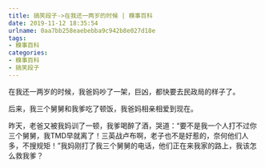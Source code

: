 ```yaml
---
title: 搞笑段子->在我还一两岁的时候 | 糗事百科
date: 2019-11-12 18:35:54
urlname: 0aa7bb258eaebebba9c942b8e027d18e
tags: 
- 糗事百科
categories:
- 糗事百科
- 搞笑段子
---
```

在我还一两岁的时候，我爸妈吵了一架，巨凶，都快要去民政局的样子了。

后来，我三个舅舅和我爹吃了顿饭，我爸妈相亲相爱到现在。

昨天，老爸又被我妈训了一顿，我爹喝醉了酒，哭道：“要不是我一个人打不过你三个舅舅，我TMD早就离了！三英战卢布啊，老子也不是好惹的，奈何他们人多，不搜规矩！”我妈刚打了我三个舅舅的电话，他们正在来我家的路上，我该怎么救我爹？


